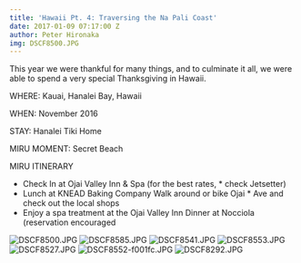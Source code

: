 ```yaml
---
title: 'Hawaii Pt. 4: Traversing the Na Pali Coast'
date: 2017-01-09 07:17:00 Z
author: Peter Hironaka
img: DSCF8500.JPG
---
```


This year we were thankful for many things, and to culminate it all, we were able to spend a very special Thanksgiving in Hawaii.

WHERE: Kauai, Hanalei Bay, Hawaii

WHEN: November 2016

STAY: Hanalei Tiki Home

MIRU MOMENT: Secret Beach

MIRU ITINERARY

* Check In at Ojai Valley Inn & Spa (for the best rates, * check Jetsetter) 
* Lunch at KNEAD Baking Company Walk around or bike Ojai * Ave and check out the local shops 
* Enjoy a spa treatment at the Ojai Valley Inn 
Dinner at Nocciola (reservation encouraged

![DSCF8500.JPG](/uploads/DSCF8500.JPG)
![DSCF8585.JPG](/uploads/DSCF8585.JPG)
![DSCF8541.JPG](/uploads/DSCF8541.JPG)
![DSCF8553.JPG](/uploads/DSCF8553.JPG)
![DSCF8527.JPG](/uploads/DSCF8527.JPG)
![DSCF8552-f001fc.JPG](/uploads/DSCF8552-f001fc.JPG)
![DSCF8292.JPG](/uploads/DSCF8292.JPG)